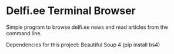 # Delfi.ee Terminal Browser
Simple program to browse delfi.ee news and read articles from the command line.

Dependencies for this project:
Beautiful Soup 4 (pip install bs4)
